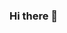 ### Hi there 👋

<!--
**bjoropeza/bjoropeza** is a ✨ _special_ ✨ repository because its `README.md` (this file) appears on your GitHub profile.

Here are some ideas to get you started:

- 🔭 I’m currently an IT Consultant with expertise in Quality Engineering and Agile Coaching
- 🌱 I’m currently learning Python
- 👯 I’m looking to collaborate on ...
- 🤔 I’m looking for help with ...
- 💬 Ask me about ...
- 📫 How to reach me: https://www.linkedin.com/in/bjoropeza/
- 😄 Pronouns: he/him
- ⚡ Fun fact: ...
-->
